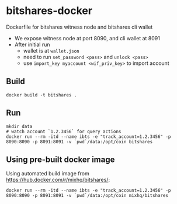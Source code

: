 # bitshares-docker
Dockerfile for bitshares witness node and bitshares cli wallet

- We expose witness node at port 8090, and cli wallet at 8091
- After initial run
  - wallet is at `wallet.json`
  - need to run `set_password <pass>` and `unlock <pass>`
  - use `import_key myaccount <wif_priv_key>` to import account

## Build

```
docker build -t bitshares .
```

## Run

```
mkdir data
# watch account `1.2.3456` for query actions
docker run --rm -itd --name ibts -e "track_account=1.2.3456" -p 8090:8090 -p 8091:8091 -v `pwd`/data:/opt/coin bitshares
```

## Using pre-built docker image

Using automated build image from <https://hub.docker.com/r/mixhq/bitshares/>:

```
docker run --rm -itd --name ibts -e "track_account=1.2.3456" -p 8090:8090 -p 8091:8091 -v `pwd`/data:/opt/coin mixhq/bitshares
```
